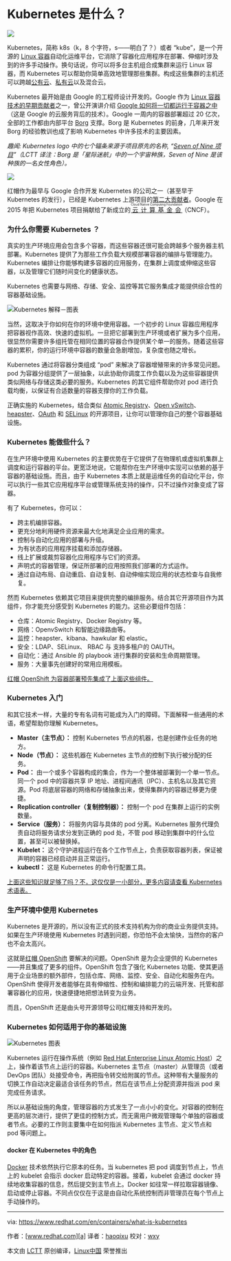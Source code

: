 Kubernetes 是什么？
=================

![](https://www.redhat.com/cms/managed-files/styles/max_size/s3/subtopic-header-template-crane-2000x560.png?itok=xht5Sni6)

Kubernetes，简称 k8s（k，8 个字符，s——明白了？）或者 “kube”，是一个开源的 [Linux 容器][3]自动化运维平台，它消除了容器化应用程序在部署、伸缩时涉及到的许多手动操作。换句话说，你可以将多台主机组合成集群来运行 Linux 容器，而 Kubernetes 可以帮助你简单高效地管理那些集群。构成这些集群的主机还可以跨越[公有云][4]、[私有云][5]以及混合云。

Kubernetes 最开始是由 Google 的工程师设计开发的。Google 作为 [Linux 容器技术的早期贡献者][6]之一，曾公开演讲介绍 [Google 如何将一切都运行于容器之中][7]（这是 Google 的云服务背后的技术）。Google 一周内的容器部署超过 20 亿次，全部的工作都由内部平台 [Borg][8] 支撑。Borg 是 Kubernetes 的前身，几年来开发 Borg 的经验教训也成了影响 Kubernetes 中许多技术的主要因素。

_趣闻: Kubernetes logo 中的七个辐条来源于项目原先的名称, “[Seven of Nine 项目][1]”（LCTT 译注：Borg 是「星际迷航」中的一个宇宙种族，Seven of Nine 是该种族的一名女性角色）。_ 

![](https://kubernetes.io/images/favicon.png)

红帽作为最早与 Google 合作开发 Kubernetes 的公司之一（甚至早于 Kubernetes 的发行），已经是 Kubernetes 上游项目的[第二大贡献者][9]。Google 在 2015 年把 Kubernetes 项目捐献给了新成立的 <ruby>[云计算基金会][11]<rt>Cloud Native Computing Foundation</rt></ruby>（CNCF）。


### 为什么你需要 Kubernetes ？

真实的生产环境应用会包含多个容器，而这些容器还很可能会跨越多个服务器主机部署。Kubernetes 提供了为那些工作负载大规模部署容器的编排与管理能力。Kubernetes 编排让你能够构建多容器的应用服务，在集群上调度或伸缩这些容器，以及管理它们随时间变化的健康状态。

Kubernetes 也需要与网络、存储、安全、监控等其它服务集成才能提供综合性的容器基础设施。

![Kubernetes 解释－图表](https://www.redhat.com/cms/managed-files/styles/max_size/s3/kubernetes-diagram-902x416.png?itok=C_wxL4HV "Kubernetes 解释－图表") 

当然，这取决于你如何在你的环境中使用容器。一个初步的 Linux 容器应用程序把容器视作高效、快速的虚拟机。一旦把它部署到生产环境或者扩展为多个应用，很显然你需要许多组托管在相同位置的容器合作提供某个单一的服务。随着这些容器的累积，你的运行环境中容器的数量会急剧增加，复杂度也随之增长。

Kubernetes 通过将容器分类组成 “pod” 来解决了容器增殖带来的许多常见问题。pod 为容器分组提供了一层抽象，以此协助你调度工作负载以及为这些容器提供类似网络与存储这类必要的服务。Kubernetes 的其它组件帮助你对 pod 进行负载均衡，以保证有合适数量的容器支撑你的工作负载。

正确实施的 Kubernetes，结合类似 [Atomic Registry][12]、[Open vSwitch][13]、[heapster][14]、[OAuth][15] 和 [SELinux][16] 的开源项目，让你可以管理你自己的整个容器基础设施。

### Kubernetes 能做些什么？

在生产环境中使用 Kubernetes 的主要优势在于它提供了在物理机或虚拟机集群上调度和运行容器的平台。更宽泛地说，它能帮你在生产环境中实现可以依赖的基于容器的基础设施。而且，由于 Kubernetes 本质上就是运维任务的自动化平台，你可以执行一些其它应用程序平台或管理系统支持的操作，只不过操作对象变成了容器。

有了 Kubernetes，你可以：

*   跨主机编排容器。
*   更充分地利用硬件资源来最大化地满足企业应用的需求。
*   控制与自动化应用的部署与升级。
*   为有状态的应用程序挂载和添加存储器。
*   线上扩展或裁剪容器化应用程序与它们的资源。
*   声明式的容器管理，保证所部署的应用按照我们部署的方式运作。
*   通过自动布局、自动重启、自动复制、自动伸缩实现应用的状态检查与自我修复。

然而 Kubernetes 依赖其它项目来提供完整的编排服务。结合其它开源项目作为其组件，你才能充分感受到 Kubernetes 的能力。这些必要组件包括：

*   仓库：Atomic Registry、Docker Registry 等。
*   网络：OpenvSwitch 和智能边缘路由等。
*   监控：heapster、kibana、hawkular 和 elastic。
*   安全：LDAP、SELinux、 RBAC 与 支持多租户的 OAUTH。
*   自动化：通过 Ansible 的 playbook 进行集群的安装和生命周期管理。
*   服务：大量事先创建好的常用应用模板。

[红帽 OpenShift 为容器部署预先集成了上面这些组件。][17]

### Kubernetes 入门

和其它技术一样，大量的专有名词有可能成为入门的障碍。下面解释一些通用的术语，希望帮助你理解 Kubernetes。

- **Master（主节点）：** 控制 Kubernetes 节点的机器，也是创建作业任务的地方。
- **Node（节点）：** 这些机器在 Kubernetes 主节点的控制下执行被分配的任务。
- **Pod：** 由一个或多个容器构成的集合，作为一个整体被部署到一个单一节点。同一个 pod 中的容器共享 IP 地址、进程间通讯（IPC）、主机名以及其它资源。Pod 将底层容器的网络和存储抽象出来，使得集群内的容器迁移更为便捷。
- **Replication controller（复制控制器）：** 控制一个 pod 在集群上运行的实例数量。
- **Service（服务）：** 将服务内容与具体的 pod 分离。Kubernetes 服务代理负责自动将服务请求分发到正确的 pod 处，不管 pod 移动到集群中的什么位置，甚至可以被替换掉。
- **Kubelet：** 这个守护进程运行在各个工作节点上，负责获取容器列表，保证被声明的容器已经启动并且正常运行。
- **kubectl：** 这是 Kubernetes 的命令行配置工具。

[上面这些知识就足够了吗？不，这仅仅是一小部分，更多内容请查看 Kubernetes 术语表。][18]

### 生产环境中使用 Kubernetes

Kubernetes 是开源的，所以没有正式的技术支持机构为你的商业业务提供支持。如果在生产环境使用 Kubernetes 时遇到问题，你恐怕不会太愉快，当然你的客户也不会太高兴。

这就是[红帽 OpenShift][2] 要解决的问题。OpenShift 是为企业提供的 Kubernetes ——并且集成了更多的组件。OpenShift 包含了强化 Kubernetes 功能、使其更适用于企业场景的额外部件，包括仓库、网络、监控、安全、自动化和服务在内。OpenShift 使得开发者能够在具有伸缩性、控制和编排能力的云端开发、托管和部署容器化的应用，快速便捷地把想法转变为业务。

而且，OpenShift 还是由头号开源领导公司红帽支持和开发的。

### Kubernetes 如何适用于你的基础设施

![Kubernetes 图表](https://www.redhat.com/cms/managed-files/styles/max_size/s3/kubernetes-diagram-2-824x437.png?itok=KmhLmkgi "Kubernetes 图表") 

Kubernetes 运行在操作系统（例如 [Red Hat Enterprise Linux Atomic Host][19]）之上，操作着该节点上运行的容器。Kubernetes 主节点（master）从管理员（或者 DevOps 团队）处接受命令，再把指令转交给附属的节点。这种带有大量服务的切换工作自动决定最适合该任务的节点，然后在该节点上分配资源并指派 pod 来完成任务请求。

所以从基础设施的角度，管理容器的方式发生了一点小小的变化。对容器的控制在更高的层次进行，提供了更佳的控制方式，而无需用户微观管理每个单独的容器或者节点。必要的工作则主要集中在如何指派 Kubernetes 主节点、定义节点和 pod 等问题上。

#### docker 在 Kubernetes 中的角色

[Docker][20] 技术依然执行它原本的任务。当 kubernetes 把 pod 调度到节点上，节点上的 kubelet 会指示 docker 启动特定的容器。接着，kubelet 会通过 docker 持续地收集容器的信息，然后提交到主节点上。Docker 如往常一样拉取容器镜像、启动或停止容器。不同点仅仅在于这是由自动化系统控制而非管理员在每个节点上手动操作的。

--------------------------------------------------------------------------------

via: https://www.redhat.com/en/containers/what-is-kubernetes

作者：[www.redhat.com][a]
译者：[haoqixu](https://github.com/haoqixu)
校对：[wxy](https://github.com/wxy)

本文由 [LCTT](https://github.com/LCTT/TranslateProject) 原创编译，[Linux中国](https://linux.cn/) 荣誉推出

[a]:https://www.redhat.com/
[1]:https://cloudplatform.googleblog.com/2016/07/from-Google-to-the-world-the-Kubernetes-origin-story.html
[2]:https://www.redhat.com/en/technologies/cloud-computing/openshift
[3]:https://www.redhat.com/en/containers/whats-a-linux-container
[4]:https://www.redhat.com/en/topics/cloud-computing/what-is-public-cloud
[5]:https://www.redhat.com/en/topics/cloud-computing/what-is-private-cloud
[6]:https://en.wikipedia.org/wiki/Cgroups
[7]:https://speakerdeck.com/jbeda/containers-at-scale
[8]:http://blog.kubernetes.io/2015/04/borg-predecessor-to-kubernetes.html
[9]:http://stackalytics.com/?project_type=kubernetes-group&metric=commits
[10]:https://techcrunch.com/2015/07/21/as-kubernetes-hits-1-0-google-donates-technology-to-newly-formed-cloud-native-computing-foundation-with-ibm-intel-twitter-and-others/
[11]:https://www.cncf.io/
[12]:http://www.projectatomic.io/registry/
[13]:http://openvswitch.org/
[14]:https://github.com/kubernetes/heapster
[15]:https://oauth.net/
[16]:https://selinuxproject.org/page/Main_Page
[17]:https://www.redhat.com/en/technologies/cloud-computing/openshift
[18]:https://kubernetes.io/docs/reference/
[19]:https://www.redhat.com/en/technologies/linux-platforms/enterprise-linux/options
[20]:https://www.redhat.com/en/containers/what-is-docker
